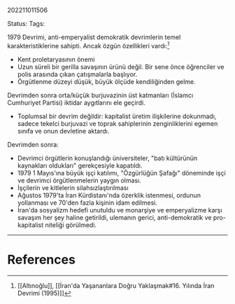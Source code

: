 202211011506

Status: 
Tags: 

1979 Devrimi, anti-emperyalist demokratik devrimlerin temel karakteristiklerine sahipti. Ancak özgün özellikleri vardı:[^1]
- Kent proletaryasının önemi
- Uzun süreli bir gerilla savaşının ürünü değil. Bir sene önce öğrenciler ve polis arasında çıkan çatışmalarla başlıyor.
- Örgütlenme düzeyi düşük, büyük ölçüde kendiliğinden gelme.

Devrimden sonra orta/küçük burjuvazinin üst katmanları (İslamcı Cumhuriyet Partisi) iktidar aygıtlarını ele geçirdi.
- Toplumsal bir devrim değildir: kapitalist üretim ilişkilerine dokunmadı, sadece tekelci burjuvazi ve toprak sahiplerinin zenginliklerini egemen sınıfa ve onun devletine aktardı.

Devrimden sonra:
- Devrimci örgütlerin konuşlandığı üniversiteler, "batı kültürünün kaynakları oldukları" gerekçesiyle kapatıldı.
- 1979 1 Mayıs'ına büyük işçi katılımı, "Özgürlüğün Şafağı" döneminde işçi ve devrimci örgütlenmelerin yaygın olması.
- İşçilerin ve kitlelerin silahsızlaştırılması
- Ağustos 1979'ta İran Kürdistanı'nda özerklik istenmesi, ordunun yollanması ve 70'den fazla kişinin idam edilmesi.
- İran'da sosyalizm hedefi unutuldu ve monarşiye ve emperyalizme karşı savaşım her şey haline getirildi, ulemanın gerici, anti-demokratik ve pro-kapitalist niteliği görülmedi.
---
# References

[^1]: [[Altınoğlu]], [[İran'da Yaşananlara Doğru Yaklaşmak#16. Yılında İran Devrimi (1995)]]